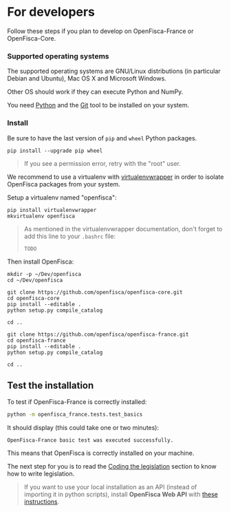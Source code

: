 # For developers


Follow these steps if you plan to develop on OpenFisca-France or OpenFisca-Core.

### Supported operating systems

The supported operating systems are GNU/Linux distributions (in particular Debian and Ubuntu), Mac OS X and Microsoft Windows.

Other OS should work if they can execute Python and NumPy.

You need [Python](https://www.python.org/downloads/) and the [Git](http://www.git-scm.com/downloads) tool to be installed on your system.

### Install

Be sure to have the last version of `pip` and `wheel` Python packages.

```
pip install --upgrade pip wheel
```

> If you see a permission error, retry with the "root" user.

We recommend to use a virtualenv with [virtualenvwrapper](https://virtualenvwrapper.readthedocs.io/en/latest/) in order to isolate OpenFisca packages from your system.

Setup a virtualenv named "openfisca":

```
pip install virtualenvwrapper
mkvirtualenv openfisca
```

> As mentioned in the virtualenvwrapper documentation, don't forget to add this line to your `.bashrc` file:
>
>     TODO

Then install OpenFisca:

```
mkdir -p ~/Dev/openfisca
cd ~/Dev/openfisca

git clone https://github.com/openfisca/openfisca-core.git
cd openfisca-core
pip install --editable .
python setup.py compile_catalog

cd ..

git clone https://github.com/openfisca/openfisca-france.git
cd openfisca-france
pip install --editable .
python setup.py compile_catalog

cd ..
```

## Test the installation

To test if OpenFisca-France is correctly installed:

```bash
python -m openfisca_france.tests.test_basics
```

It should display (this could take one or two minutes):

```
OpenFisca-France basic test was executed successfully.
```

This means that OpenFisca is correctly installed on your machine.

The next step for you is to read the [Coding the legislation](../coding-the-legislation/index.html) section to know how to write legislation.

> If you want to use your local installation as an API (instead of importing it in python scripts), install **OpenFisca Web API** with [these instructions](https://github.com/openfisca/openfisca-web-api#install).

